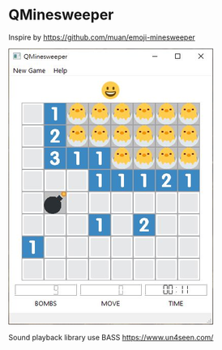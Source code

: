 # QMinesweeper

Inspire by https://github.com/muan/emoji-minesweeper

![image](https://github.com/billlin0904/QMinesweeper/blob/master/demo.JPG)

Sound playback library use BASS
https://www.un4seen.com/
